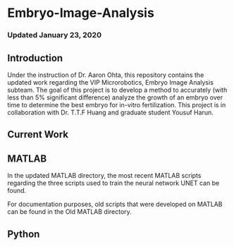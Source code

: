 # Embryo-Image-Analysis
### Updated January 23, 2020

## Introduction

Under the instruction of Dr. Aaron Ohta, this repository contains the updated work regarding the VIP Microrobotics, Embryo Image Analysis subteam. The goal of this project is to develop a method to accurately (with less than 5% significant difference) analyze the growth of an embryo over time to determine the best embryo for in-vitro fertilization. This project is in collaboration with Dr. T.T.F Huang and graduate student Yousuf Harun. 

## Current Work



## MATLAB
In the updated MATLAB directory, the most recent MATLAB scripts regarding the three scripts used to train the neural network UNET can be found. 

For documentation purposes, old scripts that were developed on MATLAB can be found in the Old MATLAB directory. 

## Python

